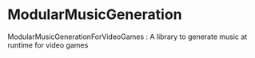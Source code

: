 # ModularMusicGeneration
ModularMusicGenerationForVideoGames : A library to generate music at runtime for video games
